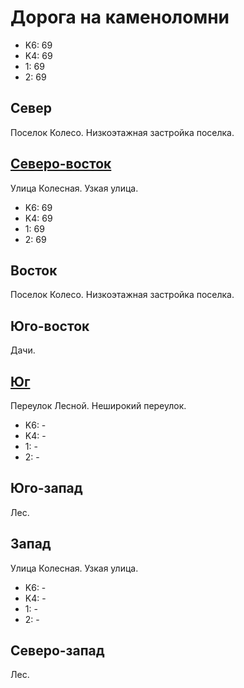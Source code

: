 # Дорога на каменоломни

* K6:   69
* K4:   69
* 1:    69
* 2:    69

## Север

Поселок Колесо.
Низкоэтажная застройка поселка.

## [Северо-восток](./10395045.md)

Улица Колесная.
Узкая улица.

* K6:   69
* K4:   69
* 1:    69
* 2:    69

## Восток

Поселок Колесо.
Низкоэтажная застройка поселка.

## Юго-восток

Дачи.

## [Юг](./10390060.md)

Переулок Лесной.
Неширокий переулок.

* K6:   -
* K4:   -
* 1:    -
* 2:    -

## Юго-запад

Лес.

## Запад

Улица Колесная.
Узкая улица.

* K6:   -
* K4:   -
* 1:    -
* 2:    -

## Северо-запад

Лес.
